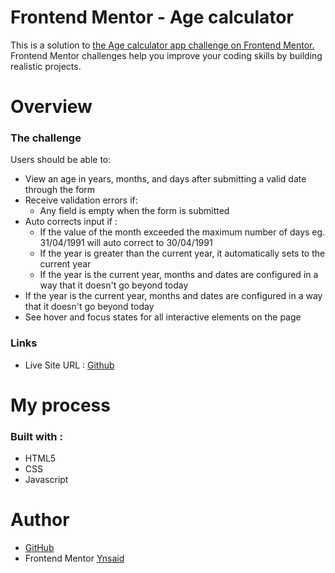 <h1>Frontend Mentor - Age calculator </h1>
<p>This is a solution to <a href="https://www.frontendmentor.io/challenges/age-calculator-app-dF9DFFpj-Q"> the Age calculator app challenge on Frontend Mentor.</a>  Frontend Mentor challenges help you improve your coding skills by building realistic projects.</p>
<h1>Overview</h1>
<h3>The challenge</h3>
<p>Users should be able to:</p>
<ul>
  <li>View an age in years, months, and days after submitting a valid date through the form</li>
  <li>Receive validation errors if: <ul><li>Any field is empty when the form is submitted</li></ul></li>
  <li>Auto corrects input if :
    <ul>
      <li>If the value of the month exceeded the maximum number of days eg. 31/04/1991 will auto correct to 30/04/1991
</li>
      <li>If the year is greater than the current year, it automatically sets to the current year</li>
      <li>If the year is the current year, months and dates are configured in a way that it doesn't go beyond today</li>
    </ul>
  </li>
  <li>If the year is the current year, months and dates are configured in a way that it doesn't go beyond today</li>
  <li>See hover and focus states for all interactive elements on the page</li>
</ul>

<h3>Links</h3>
<ul>
  <li>Live Site URL : <a href="https://github.com/Ynsaid/age-calculator-app-main/">Github</a></li>
</ul>
<h1>My process</h1>
<h3>Built with :</h3>
 <ul>
   <li>HTML5</li>
   <li>CSS</li>
   <li>Javascript</li>

 </ul>

<h1>Author</h1>
<ul>
  <li><a href="https://github.com/">GitHub</a></li>
  <li>Frontend Mentor <a href="https://www.frontendmentor.io/profile/Ynsaid">Ynsaid</a></li>
</ul>
